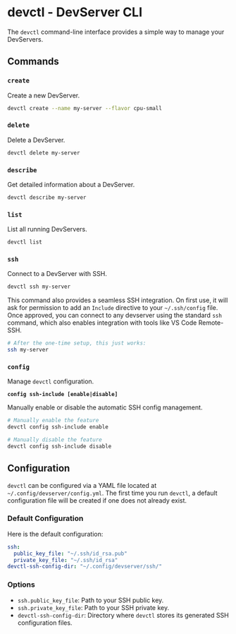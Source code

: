 # devctl - DevServer CLI

The `devctl` command-line interface provides a simple way to manage your DevServers.

## Commands

### `create`

Create a new DevServer.

```bash
devctl create --name my-server --flavor cpu-small
```

### `delete`

Delete a DevServer.

```bash
devctl delete my-server
```

### `describe`

Get detailed information about a DevServer.

```bash
devctl describe my-server
```

### `list`

List all running DevServers.

```bash
devctl list
```

### `ssh`

Connect to a DevServer with SSH.

```bash
devctl ssh my-server
```

This command also provides a seamless SSH integration. On first use, it will ask for permission to add an `Include` directive to your `~/.ssh/config` file. Once approved, you can connect to any devserver using the standard `ssh` command, which also enables integration with tools like VS Code Remote-SSH.

```bash
# After the one-time setup, this just works:
ssh my-server
```

### `config`

Manage `devctl` configuration.

**`config ssh-include [enable|disable]`**

Manually enable or disable the automatic SSH config management.

```bash
# Manually enable the feature
devctl config ssh-include enable

# Manually disable the feature
devctl config ssh-include disable
```

## Configuration

`devctl` can be configured via a YAML file located at `~/.config/devserver/config.yml`. The first time you run `devctl`, a default configuration file will be created if one does not already exist.

### Default Configuration

Here is the default configuration:

```yaml
ssh:
  public_key_file: "~/.ssh/id_rsa.pub"
  private_key_file: "~/.ssh/id_rsa"
devctl-ssh-config-dir: "~/.config/devserver/ssh/"
```

### Options

*   `ssh.public_key_file`: Path to your SSH public key.
*   `ssh.private_key_file`: Path to your SSH private key.
*   `devctl-ssh-config-dir`: Directory where `devctl` stores its generated SSH configuration files.
